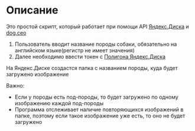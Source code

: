 # Описание
Это простой скрипт, который работает при помощи API [Яндекс.Диска](https://yandex.ru/dev/disk/poligon/) и [dog.ceo](https://dog.ceo/dog-api/documentation/)

1. Пользователь вводит название породы собаки, обязательно на английском языке(регистр не имеет значения)
2. Далее необходимо ввести токен с [Полигона Яндекс.Диска](https://yandex.ru/dev/disk/poligon/)

На Яндекс.Диске создастся папка с названием породы, куда будет загружено изображение

Важно:
* Если у породы есть под-породы, то будет загружено по одному изображению каждой под-породы
* Программа отслеживает наличие повторяющихся изображений в папке, поэтому если такое изображение уже есть, то оно не будет загружено